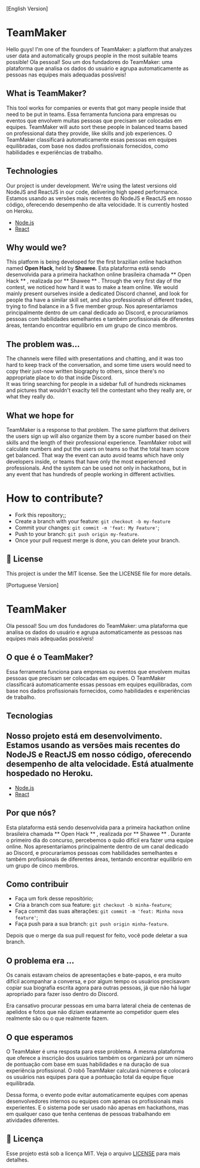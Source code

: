 [English Version]
#  TeamMaker
Hello guys! I'm one of the founders of TeamMaker: a platform that analyzes user data and automatically groups people in the most suitable teams possible!	Ola pessoal! Sou um dos fundadores do TeamMaker: uma plataforma que analisa os dados do usuário e agrupa automaticamente as pessoas nas equipes mais adequadas possíveis!
## What is TeamMaker? 
This tool works for companies or events that got many people inside that need to be put in teams.	Essa ferramenta funciona para empresas ou eventos que envolvem muitas pessoas que precisam ser colocadas em equipes.
TeamMaker will auto sort these people in balanced teams based on professional data they provide, like skills and job experiences.	O TeamMaker classificará automaticamente essas pessoas em equipes equilibradas, com base nos dados profissionais fornecidos, como habilidades e experiências de trabalho.

## Technologies	
Our project is under development. We're using the latest versions old NodeJS and ReactJS in our code, delivering high speed performance.	Estamos usando as versões mais recentes do NodeJS e ReactJS em nosso código, oferecendo desempenho de alta velocidade.
It is currently hosted on Heroku.
- [Node.js](https://nodejs.org/en/)
- [React](https://reactjs.org)
## Why would we?
This platform is being developed for the first brazilian online hackathon named **Open Hack**, held by **Shawee**.	Esta plataforma está sendo desenvolvida para a primeira hackathon online brasileira chamada ** Open Hack ** , realizada por ** Shawee ** .
Through the very first day of the contest, we noticed how hard it was to make a team online.
We would mainly present ourselves inside a dedicated Discord channel, and look for people tha have a similar skill set, and also professionals of different trades, trying to find balance in a 5 five member group.	Nos apresentaríamos principalmente dentro de um canal dedicado ao Discord, e procuraríamos pessoas com habilidades semelhantes e também profissionais de diferentes áreas, tentando encontrar equilíbrio em um grupo de cinco membros.
## The problem was...
 The channels were filled with presentations and chatting, and it was too hard to keep track of the conversation, and some time users would need to copy their just-now written biography to others, since there's no appropriate place to do that inside Discord.	
It was tiring searching for people in a sidebar full of hundreds nicknames and pictures that wouldn't exaclty tell the contestant who they really are, or what they really do.	
## What we hope for	
TeamMaker is a response to that problem. The same platform that delivers the users sign up will also organize them by a score number based on their skills and the length of their professional experience. TeamMaker robot will calculate numbers and put the users on teams so that the total team score get balanced.
That way the event can auto avoid teams which have only developers inside, or teams that have only the most experienced professionals. And the system can be used not only in hackathons, but in any event that has hundreds of people working in different activities.

# How to contribute?
- Fork this repository;;
- Create a branch with your feature: `git checkout -b my-feature`
- Commit your changes: `git commit -m 'feat: My Feature'`;
- Push to your branch: `git push origin my-feature`.
- Once your pull request merge is done, you can delete your branch.

## :memo: License
This project is under the MIT license. See the LICENSE file for more details.

[Portuguese Version]

#  TeamMaker

Ola pessoal! Sou um dos fundadores do TeamMaker: uma plataforma que analisa os dados do usuário e agrupa automaticamente as pessoas nas equipes mais adequadas possíveis!

##  O que é o TeamMaker?

Essa ferramenta funciona para empresas ou eventos que envolvem muitas pessoas que precisam ser colocadas em equipes.
O TeamMaker classificará automaticamente essas pessoas em equipes equilibradas, com base nos dados profissionais fornecidos, como habilidades e experiências de trabalho.

##  Tecnologias

Nosso projeto está em desenvolvimento.
Estamos usando as versões mais recentes do NodeJS e ReactJS em nosso código, oferecendo desempenho de alta velocidade.
Está atualmente hospedado no Heroku.
---
- [Node.js](https://nodejs.org/en/)
- [React](https://reactjs.org)

##  Por que nós?

Esta plataforma está sendo desenvolvida para a primeira hackathon online brasileira chamada ** Open Hack ** , realizada por ** Shawee ** .
Durante o primeiro dia do concurso, percebemos o quão difícil era fazer uma equipe online.
Nos apresentaríamos principalmente dentro de um canal dedicado ao Discord, e procuraríamos pessoas com habilidades semelhantes e também profissionais de diferentes áreas, tentando encontrar equilíbrio em um grupo de cinco membros.

##  Como contribuir

- Faça um fork desse repositório;
- Cria a branch com sua feature: `git checkout -b minha-feature`;
- Faça commit das suas alterações: `git commit -m 'feat: Minha nova feature'`;
- Faça push para a sua branch: `git push origin minha-feature`.

Depois que o merge da sua pull request for feito, você pode deletar a sua branch.


##  O problema era ...

Os canais estavam cheios de apresentações e bate-papos, e era muito difícil acompanhar a conversa, e por algum tempo os usuários precisavam copiar sua biografia escrita agora para outras pessoas, já que não há lugar apropriado para fazer isso dentro do Discord.

Era cansativo procurar pessoas em uma barra lateral cheia de centenas de apelidos e fotos que não diziam exatamente ao competidor quem eles realmente são ou o que realmente fazem.

##  O que esperamos

O TeamMaker é uma resposta para esse problema. A mesma plataforma que oferece a inscrição dos usuários também os organizará por um número de pontuação com base em suas habilidades e na duração de sua experiência profissional. O robô TeamMaker calculará números e colocará os usuários nas equipes para que a pontuação total da equipe fique equilibrada.

Dessa forma, o evento pode evitar automaticamente equipes com apenas desenvolvedores internos ou equipes com apenas os profissionais mais experientes. E o sistema pode ser usado não apenas em hackathons, mas em qualquer caso que tenha centenas de pessoas trabalhando em atividades diferentes.

## :memo: Licença

Esse projeto está sob a licença MIT. Veja o arquivo [LICENSE](LICENSE.md) para mais detalhes.

